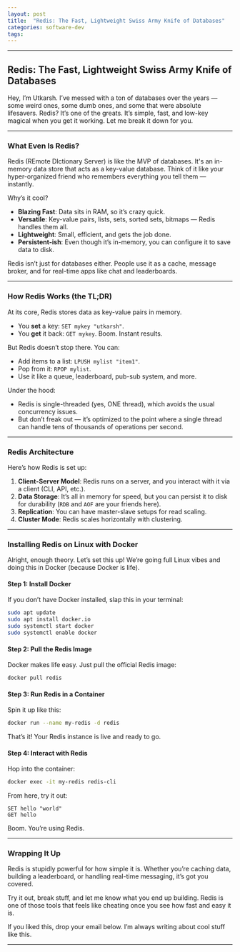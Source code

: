 ```yaml
---
layout: post
title:  "Redis: The Fast, Lightweight Swiss Army Knife of Databases"
categories: software-dev
tags: 
---
```

---

## Redis: The Fast, Lightweight Swiss Army Knife of Databases  

Hey, I’m Utkarsh. I’ve messed with a ton of databases over the years — some weird ones, some dumb ones, and some that were absolute lifesavers. Redis? It’s one of the greats. It’s simple, fast, and low-key magical when you get it working. Let me break it down for you.  

---

### What Even Is Redis?  

Redis (REmote DIctionary Server) is like the MVP of databases. It's an in-memory data store that acts as a key-value database. Think of it like your hyper-organized friend who remembers everything you tell them — instantly.  

Why’s it cool?  
- **Blazing Fast**: Data sits in RAM, so it’s crazy quick.  
- **Versatile**: Key-value pairs, lists, sets, sorted sets, bitmaps — Redis handles them all.  
- **Lightweight**: Small, efficient, and gets the job done.  
- **Persistent-ish**: Even though it’s in-memory, you can configure it to save data to disk.  

Redis isn’t just for databases either. People use it as a cache, message broker, and for real-time apps like chat and leaderboards.  

---

### How Redis Works (the TL;DR)  

At its core, Redis stores data as key-value pairs in memory.  
- You **set** a key: `SET mykey "utkarsh"`.  
- You **get** it back: `GET mykey`. Boom. Instant results.  

But Redis doesn’t stop there. You can:  
- Add items to a list: `LPUSH mylist "item1"`.  
- Pop from it: `RPOP mylist`.  
- Use it like a queue, leaderboard, pub-sub system, and more.  

Under the hood:  
- Redis is single-threaded (yes, ONE thread), which avoids the usual concurrency issues.  
- But don’t freak out — it’s optimized to the point where a single thread can handle tens of thousands of operations per second.  

---

### Redis Architecture  

Here’s how Redis is set up:  
1. **Client-Server Model**: Redis runs on a server, and you interact with it via a client (CLI, API, etc.).  
2. **Data Storage**: It’s all in memory for speed, but you can persist it to disk for durability (`RDB` and `AOF` are your friends here).  
3. **Replication**: You can have master-slave setups for read scaling.  
4. **Cluster Mode**: Redis scales horizontally with clustering.  

---

### Installing Redis on Linux with Docker  

Alright, enough theory. Let’s set this up! We’re going full Linux vibes and doing this in Docker (because Docker is life).  

#### Step 1: Install Docker  
If you don’t have Docker installed, slap this in your terminal:  
```bash  
sudo apt update  
sudo apt install docker.io  
sudo systemctl start docker  
sudo systemctl enable docker  
```  

#### Step 2: Pull the Redis Image  
Docker makes life easy. Just pull the official Redis image:  
```bash  
docker pull redis  
```  

#### Step 3: Run Redis in a Container  
Spin it up like this:  
```bash  
docker run --name my-redis -d redis  
```  
That’s it! Your Redis instance is live and ready to go.  

#### Step 4: Interact with Redis  
Hop into the container:  
```bash  
docker exec -it my-redis redis-cli  
```  
From here, try it out:  
```  
SET hello "world"  
GET hello  
```  
Boom. You’re using Redis.  

---

### Wrapping It Up  

Redis is stupidly powerful for how simple it is. Whether you’re caching data, building a leaderboard, or handling real-time messaging, it’s got you covered.  

Try it out, break stuff, and let me know what you end up building. Redis is one of those tools that feels like cheating once you see how fast and easy it is.  

If you liked this, drop your email below. I’m always writing about cool stuff like this.  

---
